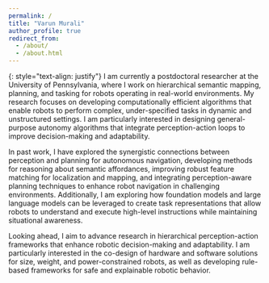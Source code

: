 ```yaml
---
permalink: /
title: "Varun Murali"
author_profile: true
redirect_from: 
  - /about/
  - /about.html
---
```

{: style="text-align: justify"}
I am currently a postdoctoral researcher at the University of Pennsylvania, where I work on hierarchical semantic mapping, planning, and tasking for robots operating in real-world environments. My research focuses on developing computationally efficient algorithms that enable robots to perform complex, under-specified tasks in dynamic and unstructured settings. I am particularly interested in designing general-purpose autonomy algorithms that integrate perception-action loops to improve decision-making and adaptability.

In past work, I have explored the synergistic connections between perception and planning for autonomous navigation, developing methods for reasoning about semantic affordances, improving robust feature matching for localization and mapping, and integrating perception-aware planning techniques to enhance robot navigation in challenging environments. Additionally, I am exploring how foundation models and large language models can be leveraged to create task representations that allow robots to understand and execute high-level instructions while maintaining situational awareness.

Looking ahead, I aim to advance research in hierarchical perception-action frameworks that enhance robotic decision-making and adaptability. I am particularly interested in the co-design of hardware and software solutions for size, weight, and power-constrained robots, as well as developing rule-based frameworks for safe and explainable robotic behavior.
